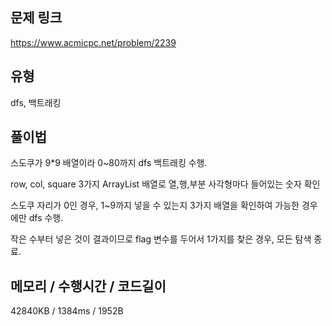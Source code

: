 ## 문제 링크

https://www.acmicpc.net/problem/2239

## 유형

dfs, 백트래킹

## 풀이법

스도쿠가 9*9 배열이라 0~80까지 dfs 백트래킹 수행.

row, col, square 3가지 ArrayList 배열로 열,행,부분 사각형마다 들어있는 숫자 확인

스도쿠 자리가 0인 경우, 1~9까지 넣을 수 있는지 3가지 배열을 확인하여 가능한 경우에만 dfs 수행.

작은 수부터 넣은 것이 결과이므로 flag 변수를 두어서 1가지를 찾은 경우, 모든 탐색 종료.

## 메모리 / 수행시간 / 코드길이

42840KB / 1384ms / 1952B